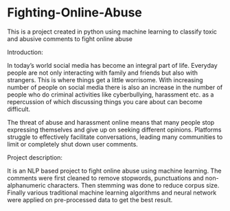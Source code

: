 # Fighting-Online-Abuse
This is a project created in python using machine learning to classify toxic and abusive comments to fight online abuse


Introduction:

In today’s world social media has become an integral part of life. Everyday people are not only interacting with family and friends but also with strangers. This is where things get a little worrisome. With increasing number of people on social media there is also an increase in the number of people who do criminal activities like cyberbullying, harassment etc. as a repercussion of which discussing things you care about can become difficult.

The threat of abuse and harassment online means that many people stop expressing themselves and give up on seeking different opinions. Platforms struggle to effectively facilitate conversations, leading many communities to limit or completely shut down user comments.

Project description:

It is an NLP based project to fight online abuse using machine learning. The comments were first cleaned to remove stopwords, punctuations and non-alphanumeric characters. Then stemming was done to reduce corpus size. Finally various traditional machine learning algorithms and neural network were applied on pre-processed data to get the best result.
